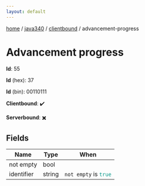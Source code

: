 ```yaml
---
layout: default
---
```


[home](/)  /  [java340](/protocol/java340)  /  [clientbound](/protocol/java340/clientbound)  /  advancement-progress

# Advancement progress

**Id**: 55

**Id** (hex): 37

**Id** (bin): 00110111

**Clientbound**: ✔️

**Serverbound**: ✖️

## Fields

Name | Type | When
---|---|:---:
not empty | bool | 
identifier | string | <code>not empty</code> is <code><span style="color:#009688">true</span></code>
